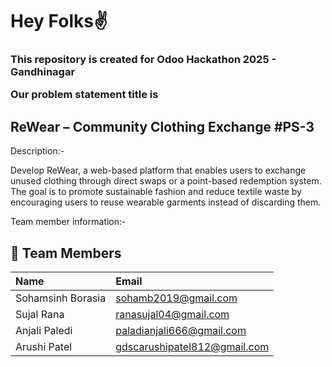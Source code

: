 <h1>Hey Folks✌️</h1>
<h3>
This repository is created for Odoo Hackathon 2025 - Gandhinagar

Our problem statement title is <br>
<h2>ReWear – Community Clothing Exchange #PS-3</h2>

Description:-

Develop ReWear, a web-based platform that enables users to exchange unused clothing 
through direct swaps or a point-based redemption system. The goal is to promote sustainable 
fashion and reduce textile waste by encouraging users to reuse wearable garments instead of 
discarding them. 

Team member information:-

## 🤝 Team Members

| Name | Email |
| :--- | :--- |
| Sohamsinh Borasia | sohamb2019@gmail.com|
| Sujal Rana| ranasujal04@gmail.com |
| Anjali Paledi | paladianjali666@gmail.com |
| Arushi Patel | gdscarushipatel812@gmail.com |

</h3>